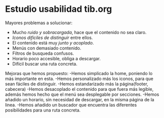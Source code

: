 # Estudio usabilidad tib.org


Mayores problemas a solucionar:
- Mucho *ruido y sobracargada*, hace que el contenido no sea claro.
- *Iconos difíciles de distinguir* entre ellos.
- El contenido está muy *junto y acoplado*.
- Menús con demasiado contenido.
- Filtros de busqueda confusos.
- Horario poco accesible, obliga a descargar.
- Difícil buscar una ruta concreta.

Mejoras que hemos propuesto:
-Hemos simplicado la home, poniendo lo más importante en esta.
-Hemos personalizado más los iconos, para que sean fáciles de distinguir.
-Hemos estandarizado más la página(footer, cabecera)
-Hemos desacoplado el contenido para que fuera más legible, además hemos hecho que el menú sea desplegable por secciones.
-Hemos añadido un horario, sin necesidad de descargar, en la misma página de la linea.
-Hemos añadido un buscador que encuentra las diferentes posibilidades para una ruta concreta.

